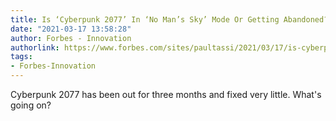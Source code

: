 ```yaml
---
title: Is ‘Cyberpunk 2077’ In ‘No Man’s Sky’ Mode Or Getting Abandoned?
date: "2021-03-17 13:58:28"
author: Forbes - Innovation
authorlink: https://www.forbes.com/sites/paultassi/2021/03/17/is-cyberpunk-2077-in-no-mans-sky-mode-or-getting-abandoned/
tags:
- Forbes-Innovation
---
```

Cyberpunk 2077 has been out for three months and fixed very little. What's going on?